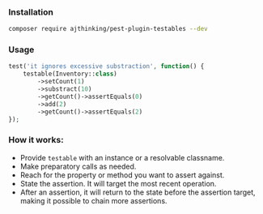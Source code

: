 ### Installation
```bash
composer require ajthinking/pest-plugin-testables --dev
```

### Usage

```php
test('it ignores excessive substraction', function() {
    testable(Inventory::class)
        ->setCount(1)
        ->substract(10)
        ->getCount()->assertEquals(0)
        ->add(2)
        ->getCount()->assertEquals(2)
});
```
### How it works:

* Provide `testable` with an instance or a resolvable classname.
* Make preparatory calls as needed.
* Reach for the property or method you want to assert against.
* State the assertion. It will target the most recent operation.
* After an assertion, it will return to the state before the assertion target, making it possible to chain more assertions.
